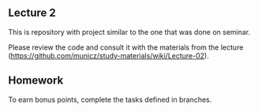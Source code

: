 ## Lecture 2

This is repository with project similar to the one that was done on seminar.

Please review the code and consult it with the materials from the lecture (https://github.com/municz/study-materials/wiki/Lecture-02).

## Homework

To earn bonus points, complete the tasks defined in branches.
